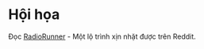 # Hội họa

Đọc [RadioRunner](https://www.brendanmeachen.com/soloartist) - Một lộ trình xịn nhặt được trên Reddit.